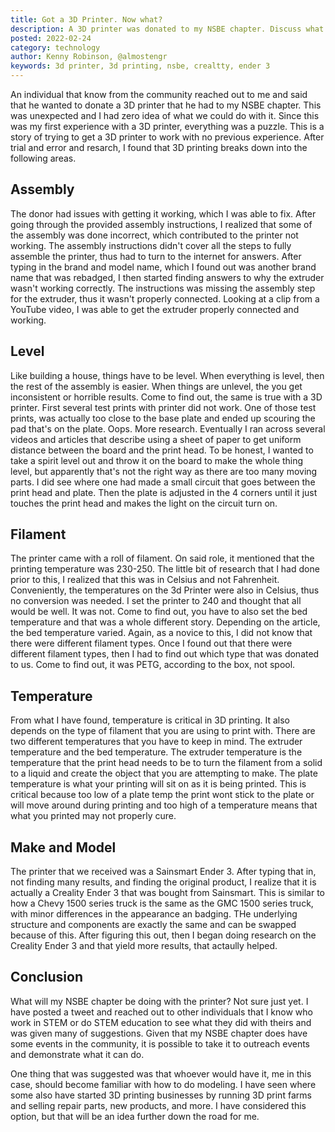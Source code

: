 ```yaml
---
title: Got a 3D Printer. Now what?
description: A 3D printer was donated to my NSBE chapter. Discuss what I have learned about it thus far. 
posted: 2022-02-24
category: technology
author: Kenny Robinson, @almostengr
keywords: 3d printer, 3d printing, nsbe, crealtty, ender 3
---
```


An individual that know from the community reached out to me and said that he wanted to donate a 3D printer
that he had to my NSBE chapter. This was unexpected and I had zero idea of what we could do with it. 
Since this was my first experience with a 3D printer, everything was a puzzle.
This is a story of trying to get a 3D printer to work with no previous experience. After trial and error 
and resarch, I found that 3D printing breaks down into the following areas.

## Assembly

The donor had issues with getting it working, which I was able to fix. After going through the provided 
assembly instructions, I realized that some of the assembly was done incorrect, which 
contributed to the printer not working. The assembly instructions didn't cover all the steps to fully 
assemble the printer, thus had to turn to the internet for answers. After typing in the brand and model name,
which I found out was another brand name that was rebadged, I then started finding answers to why 
the extruder wasn't working correctly. The instructions was missing the assembly step for the extruder, thus 
it wasn't properly connected. Looking at a clip from a YouTube video, I was able to get the extruder properly 
connected and working.

## Level

Like building a house, things have to be level. When everything is level, then the rest of the assembly is easier. 
When things are unlevel, the you get inconsistent or horrible results. Come to find out, the same is true 
with a 3D printer. First several test prints with printer did not work. One of those test prints, was actually 
too close to the base plate and ended up scouring the pad that's on the plate. Oops. More research. 
Eventually I ran across several videos and articles that describe using a sheet of paper to get uniform distance 
between the board and the print head. To be honest, I wanted to take a spirit level out and throw it on the board 
to make the whole thing level, but apparently that's not the right way as there are too many moving parts. 
I did see where one had made a small circuit that goes between the print head and plate. Then the plate is adjusted 
in the 4 corners until it just touches the print head and makes the light on the circuit turn on.

## Filament

The printer came with a roll of filament. On said role, it mentioned that the printing temperature was 230-250. 
The little bit of research that I had done prior to this, I realized that this was in Celsius and not 
Fahrenheit. Conveniently, the temperatures on the 3d Printer were also in Celsius, thus no conversion was 
needed. I set the printer to 240 and thought that all would be well. It was not. Come to find out, you have to 
also set the bed temperature and that was a whole different story. Depending on the article, the bed temperature 
varied. Again, as a novice to this, I did not know that there were different filament types. Once I found 
out that there were different filament types, then I had to find out which type that was donated to us. 
Come to find out, it was PETG, according to the box, not spool.

## Temperature

From what I have found, temperature is critical in 3D printing. It also depends on the type of filament that 
you are using to print with. There are two different temperatures that you have to keep in mind. 
The extruder temperature and the bed temperature. The extruder temperature is the temperature that the 
print head needs to be to turn the filament from a solid to a liquid and create the object that you are
attempting to make. The plate temperature is what your printing will sit on as it is being printed. This 
is critical because too low of a plate temp the print wont stick to the plate or will move around during printing
and too high of a temperature means that what you printed may not properly cure.  

## Make and Model

The printer that we received was a Sainsmart Ender 3. After typing that in, not finding many results, and finding 
the original product, I realize that it is actually a Creality Ender 3 that was bought from Sainsmart. This 
is similar to how a Chevy 1500 series truck is the same as the GMC 1500 series truck, with minor differences
in the appearance an badging. THe underlying structure and components are exactly the same and can be 
swapped because of this. 
After figuring this out, then I began doing research on the Creality Ender 3 and that yield more results, 
that actaully helped.

## Conclusion 

What will my NSBE chapter be doing with the printer? Not sure just yet. I have posted a tweet and reached out 
to other individuals that I know who work in STEM or do STEM education to see what they did with theirs 
and was given many of suggestions. Given that my NSBE chapter does have some events in the community, it 
is possible to take it to outreach events and demonstrate what it can do. 

One thing that was suggested was that whoever would have it, me in this case, should become familiar 
with how to do modeling. I have seen where some also have started 3D printing businesses by running 
3D print farms and selling repair parts, new products, and more. I have considered this option, but that 
will be an idea further down the road for me.
